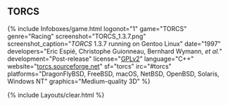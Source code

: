 ## TORCS
{% include Infoboxes/game.html logonot="1" game="TORCS" genre="Racing" screenshot="TORCS_1.3.7.png" screenshot_caption="<i>TORCS</i> 1.3.7 running on Gentoo Linux" date="1997" developers="Eric Espié, Christophe Guionneau, Bernhard Wymann, <i>et al.</i>" development="Post-release" license="<a href='http://torcs.cvs.sourceforge.net/viewvc/torcs/torcs/torcs/COPYING' link='_blank'>GPLv2</a>" language="C++" website="<a href='http://torcs.sourceforge.net/' link='_blank'>torcs.sourceforge.net</a>" sf="torcs" irc="#torcs" platforms="DragonFlyBSD, FreeBSD, macOS, NetBSD, OpenBSD, Solaris, Windows NT" graphics="Medium-quality 3D" %}

{% include Layouts/clear.html %}
